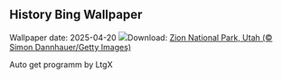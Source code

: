 ## History Bing Wallpaper
Wallpaper date: 2025-04-20
![](https://www.bing.com/th?id=OHR.ZionValley_EN-US2520458606_UHD.jpg&w=1000)Download: [Zion National Park, Utah (© Simon Dannhauer/Getty Images)](https://www.bing.com/th?id=OHR.ZionValley_EN-US2520458606_UHD.jpg)

Auto get programm by LtgX
